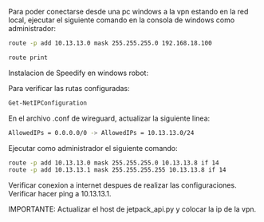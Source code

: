 Para poder conectarse desde una pc windows a la vpn estando en la red local, ejecutar el siguiente comando en la consola de windows como administrador:

```bash
route -p add 10.13.13.0 mask 255.255.255.0 192.168.18.100

route print
```


Instalacion de Speedify en windows robot:

Para verificar las rutas configuradas:

```bash
Get-NetIPConfiguration
```

En el archivo .conf de wireguard, actualizar la siguiente linea:

```bash
AllowedIPs = 0.0.0.0/0 -> AllowedIPs = 10.13.13.0/24
```

Ejecutar como administrador el siguiente comando:

```bash
route -p add 10.13.13.0 mask 255.255.255.0 10.13.13.8 if 14
route -p add 10.13.13.1 mask 255.255.255.255 10.13.13.8 if 14

```

Verificar conexion a internet despues de realizar las configuraciones.
Verificar hacer ping a 10.13.13.1.


IMPORTANTE: Actualizar el host de jetpack_api.py y colocar la ip de la vpn.
